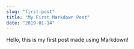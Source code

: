```yaml
---
slug: "first-post"
title: "My First Markdown Post"
date: "2019-01-14"
---
```


Hello, this is my first post made using Markdown!
